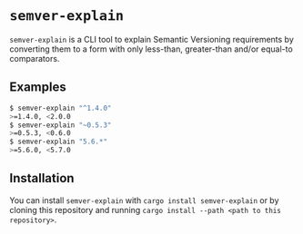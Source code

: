 # `semver-explain`

`semver-explain` is a CLI tool to explain Semantic Versioning requirements by converting them to a form with only less-than, greater-than and/or equal-to comparators.

## Examples

```sh
$ semver-explain "^1.4.0"
>=1.4.0, <2.0.0
$ semver-explain "~0.5.3"
>=0.5.3, <0.6.0
$ semver-explain "5.6.*"
>=5.6.0, <5.7.0
```

## Installation

You can install `semver-explain` with `cargo install semver-explain` or by cloning this repository and running `cargo install --path <path to this repository>`.

